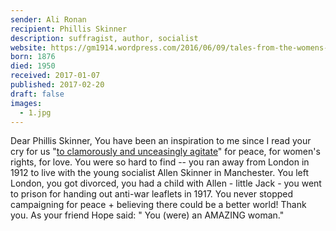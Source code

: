 ```yaml
---
sender: Ali Ronan
recipient: Phillis Skinner
description: suffragist, author, socialist
website: https://gm1914.wordpress.com/2016/06/09/tales-from-the-womens-peace-crusade/
born: 1876
died: 1950
received: 2017-01-07
published: 2017-02-20
draft: false
images:
  - 1.jpg
---
```

Dear Phillis Skinner,
You have been an inspiration to me since I read your cry for us "<u>to clamorously and unceasingly agitate</u>" for peace, for women's rights, for love.
You were so hard to find -- you ran away from London in 1912 to live with the young socialist Allen Skinner in Manchester. You left London, you got divorced, you had a child with Allen - little Jack - you went to prison for handing out anti-war leaflets in 1917. You never stopped campaigning for peace + believing there could be a better world! Thank you. As your friend Hope said: " You (were) an AMAZING woman."